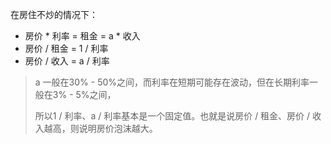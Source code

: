 在房住不炒的情况下：

- 房价 * 利率 = 租金 = a * 收入
- 房价 / 租金 = 1 / 利率
- 房价 / 收入 = a / 利率

> a 一般在30% - 50%之间，而利率在短期可能存在波动，但在长期利率一般在3% - 5%之间，
>
> 所以1 / 利率、a / 利率基本是一个固定值。也就是说房价 / 租金、房价 / 收入越高，则说明房价泡沫越大。